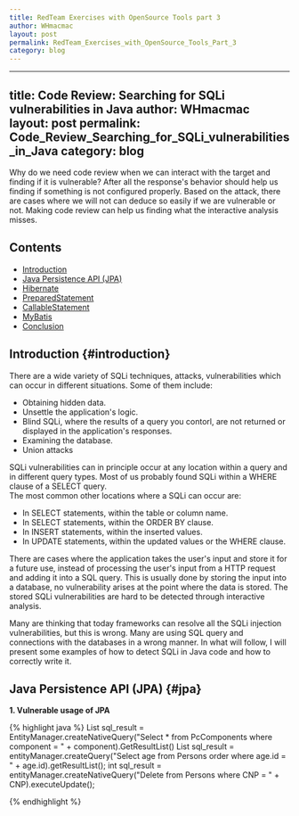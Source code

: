 ```yaml
---
title: RedTeam Exercises with OpenSource Tools part 3
author: WHmacmac
layout: post
permalink: RedTeam_Exercises_with_OpenSource_Tools_Part_3
category: blog
---
```


---
title: Code Review: Searching for SQLi vulnerabilities in Java
author: WHmacmac
layout: post
permalink: Code_Review_Searching_for_SQLi_vulnerabilities_in_Java
category: blog
---

Why do we need code review when we can interact with the target and finding if it is vulnerable? After all the response's behavior should help us finding if something is not configured properly. Based on the attack, there are cases where we will not can deduce so easily if we are vulnerable or not. Making code review can help us finding what the interactive analysis misses.

## Contents
* [Introduction](#introduction)
* [Java Persistence API (JPA)](#jpa)
* [Hibernate](#hibernate)
* [PreparedStatement](#preparedstatement)
* [CallableStatement](#callablestatement)
* [MyBatis](#mybatis)
* [Conclusion](#conclusion)

## Introduction {#introduction}

There are a wide variety of SQLi techniques, attacks, vulnerabilities which can occur in different situations. Some of them include:
<ul>
<li>Obtaining hidden data.</li>
<li>Unsettle the application's logic.</li>
<li>Blind SQLi, where the results of a query you contorl, are not returned or displayed in the application's responses.</li>
<li>Examining the database.</li>
<li>Union attacks</li>
</ul>

SQLi vulnerabilities can in principle occur at any location within a query and in different query types. Most of us probably found SQLi within a WHERE clause of a SELECT query.<br/>
The most common other locations where a SQLi can occur are:

<ul>
<li>In SELECT statements, within the table or column name.</li>
<li>In SELECT statements, within the ORDER BY clause.</li>
<li>In INSERT statements, within the inserted values.</li>
<li>In UPDATE statements, within the updated values or the WHERE clause.</li>
</ul>

There are cases where the application takes the user's input and store it for a future use, instead of processing the user's input from a HTTP request and adding it into a SQL query.
This is usually done by storing the input into a database, no vulnerability arises at the point where the data is stored. The stored SQLi vulnerabilities are hard to be detected through interactive analysis.

Many are thinking that today frameworks can resolve all the SQLi injection vulnerabilities, but this is wrong. Many are using SQL query and connections with the databases in a wrong manner. In what will follow, I will present some examples of how to detect SQLi in Java code and how to correctly write it.
   
## Java Persistence API (JPA) {#jpa}
<b>1. Vulnerable usage of JPA </b>

{% highlight java %}
List sql_result = EntityManager.createNativeQuery("Select * from PcComponents where component = " + component).GetResultList()
List sql_result = entityManager.createQuery("Select age from Persons order where age.id = " + age.id).getResultList();
int sql_result = entityManager.createNativeQuery("Delete from Persons where CNP = " + CNP).executeUpdate();

{% endhighlight %}
